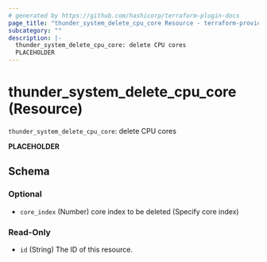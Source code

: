 ```yaml
---
# generated by https://github.com/hashicorp/terraform-plugin-docs
page_title: "thunder_system_delete_cpu_core Resource - terraform-provider-thunder"
subcategory: ""
description: |-
  thunder_system_delete_cpu_core: delete CPU cores
  PLACEHOLDER
---
```


# thunder_system_delete_cpu_core (Resource)

`thunder_system_delete_cpu_core`: delete CPU cores

__PLACEHOLDER__



<!-- schema generated by tfplugindocs -->
## Schema

### Optional

- `core_index` (Number) core index to be deleted (Specify core index)

### Read-Only

- `id` (String) The ID of this resource.


